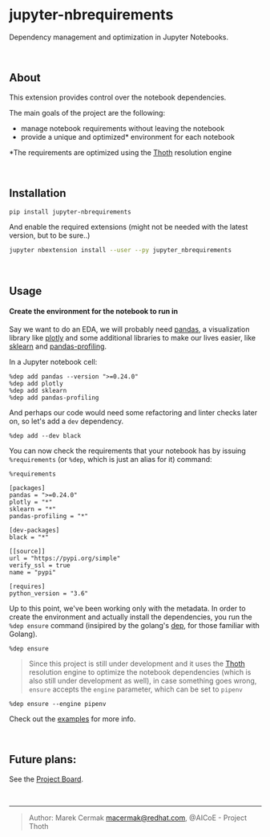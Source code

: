 # jupyter-nbrequirements

Dependency management and optimization in Jupyter Notebooks.

<br>

## About

This extension provides control over the notebook dependencies.

The main goals of the project are the following:

  - manage notebook requirements without leaving the notebook
  - provide a unique and optimized* environment for each notebook

*The requirements are optimized using the [Thoth] resolution engine

<br>

## Installation

```bash
pip install jupyter-nbrequirements
```

And enable the required extensions (might not be needed with the latest version, but to be sure..)

```bash
jupyter nbextension install --user --py jupyter_nbrequirements
```

<br>

## Usage

#### Create the environment for the notebook to run in

Say we want to do an EDA, we will probably need [pandas](https://pandas.pydata.org), a visualization library like [plotly](https://plot.ly) and some additional libraries to make our lives easier, like [sklearn](https://scikit-learn.org/stable/) and [pandas-profiling](https://github.com/pandas-profiling/pandas-profiling).

In a Jupyter notebook cell:

```
%dep add pandas --version ">=0.24.0"
%dep add plotly
%dep add sklearn
%dep add pandas-profiling
```

And perhaps our code would need some refactoring and linter checks later on, so let's add a `dev` dependency.

```
%dep add --dev black
```

You can now check the requirements that your notebook has by issuing `%requirements` (or `%dep`, which is just an alias for it) command:

```
%requirements
```
```
[packages]
pandas = ">=0.24.0"
plotly = "*"
sklearn = "*"
pandas-profiling = "*"

[dev-packages]
black = "*"

[[source]]
url = "https://pypi.org/simple"
verify_ssl = true
name = "pypi"

[requires]
python_version = "3.6"
```

Up to this point, we've been working only with the metadata. In order to create the environment and actually install the dependencies, you run the `%dep ensure` command (insipired by the golang's [dep](https://github.com/golang/dep), for those familiar with Golang).

```
%dep ensure
```

> Since this project is still under development and it uses the [Thoth] resolution engine to optimize the notebook dependencies (which is also still under development as well), in case something goes wrong, `ensure` accepts the `engine` parameter, which can be set to `pipenv`

```
%dep ensure --engine pipenv
```

Check out the [examples](/examples/) for more info.

<br>

## Future plans:

See the [Project Board](https://github.com/CermakM/jupyter-nbrequirements/projects).

<br>
    
---

> Author: Marek Cermak <macermak@redhat.com>, @AICoE - Project Thoth


<!-- References -->

[Thoth]: https://github.com/thoth-station
